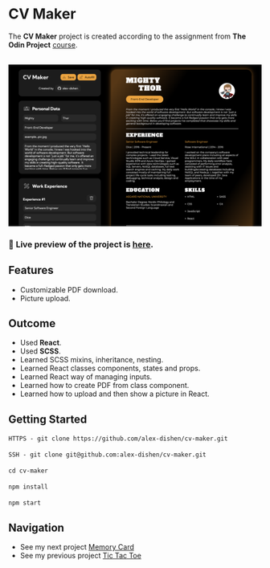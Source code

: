 # CV Maker
The **CV Maker** project is created according to the assignment from **The Odin Project** [course](https://www.theodinproject.com/paths/full-stack-javascript/courses/javascript).
<br>
<br>

![Preview](public/cv.png)

### 🔗 **Live preview** of the project is [here](https://alex-dishen.github.io/cv-maker/).

## **Features**
* Customizable PDF download.
* Picture upload.

## **Outcome**
* Used **React**.
* Used **SCSS**.
* Learned SCSS mixins, inheritance, nesting.
* Learned React classes components, states and props.
* Learned React way of managing inputs.
* Learned how to create PDF from class component.
* Learned how to upload and then show a picture in React.

## **Getting Started**
```
HTTPS - git clone https://github.com/alex-dishen/cv-maker.git

SSH - git clone git@github.com:alex-dishen/cv-maker.git

cd cv-maker

npm install

npm start
```

## **Navigation**
* See my next project [Memory Card](https://github.com/alex-dishen/memory-card)
* See my previous project [Tic Tac Toe](https://github.com/alex-dishen/tic-tac-toe)